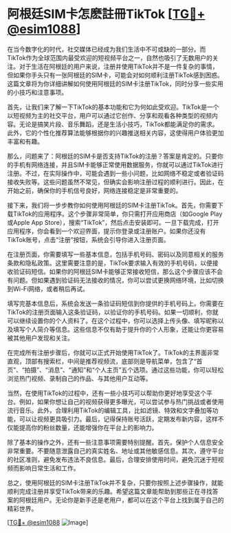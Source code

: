 # 阿根廷SIM卡怎麽註冊TikTok [[TG💪+ @esim1088](https://t.me/s/esim1088)]

在当今数字化的时代，社交媒体已经成为我们生活中不可或缺的一部分。而TikTok作为全球范围内最受欢迎的短视频平台之一，自然也吸引了无数用户的关注。对于生活在阿根廷的用户来说，注册并使用TikTok并不是一件复杂的事情，但如果你手头只有一张阿根廷的SIM卡，可能会对如何顺利注册TikTok感到困惑。这篇文章将为你详细讲解如何使用阿根廷的SIM卡注册TikTok，同时分享一些实用的小技巧和注意事项。

首先，让我们来了解一下TikTok的基本功能和它为何如此受欢迎。TikTok是一个以短视频为主的社交平台，用户可以通过它创作、分享和观看各种类型的视频内容。无论是搞笑片段、音乐舞蹈，还是生活小技巧，TikTok都能满足你的需求。此外，它的个性化推荐算法能够根据你的兴趣推送相关内容，这使得用户体验更加丰富和有趣。

那么，问题来了：阿根廷的SIM卡是否支持TikTok的注册？答案是肯定的。只要你的手机有网络连接，并且SIM卡能够正常使用数据服务，你就可以通过TikTok进行注册。不过，在实际操作中，可能会遇到一些小问题，比如网络不稳定或者验证码接收失败等。这些问题虽然不常见，但确实会影响注册过程的顺利进行。因此，在开始之前，确保你的手机信号良好，网络连接稳定是非常重要的。

接下来，我们将一步步教你如何使用阿根廷的SIM卡注册TikTok。首先，你需要下载TikTok的应用程序。这个步骤非常简单，你只需打开应用商店（如Google Play或Apple App Store），搜索“TikTok”，然后点击安装即可。一旦下载完成，打开应用程序，你会看到一个欢迎界面，提示你登录或注册账户。如果你还没有TikTok账号，点击“注册”按钮，系统会引导你进入注册页面。

在注册页面，你需要填写一些基本信息，包括手机号码、密码以及同意相关的服务条款和隐私政策。这里需要注意的是，TikTok要求输入有效的手机号码，以便接收验证码短信。如果你的阿根廷SIM卡能够正常接收短信，那么这个步骤应该不会有问题。但如果遇到验证码无法接收的情况，你可以尝试更换网络环境，比如切换到Wi-Fi网络，或者稍后再试。

填写完基本信息后，系统会发送一条验证码短信到你提供的手机号码上。你需要在TikTok的注册页面输入这条验证码，以验证你的手机号码。如果一切顺利，你就可以继续设置你的个人资料了。在这个过程中，你可以选择上传头像、填写昵称以及填写个人简介等信息。这些信息不仅有助于提升你的个人形象，还能让你更容易被其他用户发现和关注。

在完成所有注册步骤后，你就可以正式开始使用TikTok了。TikTok的主界面非常直观，顶部有搜索栏，中间是推荐视频流，底部则是导航菜单，包含了“首页”、“拍摄”、“消息”、“通知”和“个人主页”五个选项。通过这些功能，你可以轻松浏览热门视频、录制自己的作品、与其他用户互动等。

当然，在使用TikTok的过程中，还有一些小技巧可以帮助你更好地享受这个平台。例如，如果你想让自己的视频获得更多曝光，可以尝试参与热门挑战或者使用流行音乐。此外，合理利用TikTok的编辑工具，比如滤镜、特效和文字叠加等功能，可以让视频更具吸引力。最后，记得保持账号活跃，定期发布新内容，这样不仅能提高你的粉丝数量，还能增强你在平台上的影响力。

除了基本的操作之外，还有一些注意事项需要特别提醒。首先，保护个人信息安全非常重要。不要随意泄露自己的真实姓名、地址或其他敏感信息。其次，遵守平台的社区准则，避免发布违法不良信息。最后，合理安排使用时间，避免沉迷于短视频而影响日常生活和工作。

总之，使用阿根廷的SIM卡注册TikTok并不复杂，只要你按照上述步骤操作，就能顺利完成注册并享受TikTok带来的乐趣。希望这篇文章能帮助到那些正在寻找答案的阿根廷用户。无论你是新手还是老用户，都可以在这个平台上找到属于自己的精彩世界。

[[TG💪+ @esim1088](https://t.me/s/esim1088) ![Image](https://i.postimg.cc/4NQfJmqS/Snipaste-2025-05-13-00-14-12.png)]